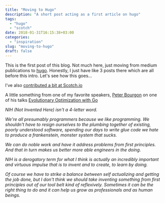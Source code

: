 ```yaml
---
title: "Moving to Hugo"
description: "A short post acting as a first article on hugo"
tags:
  - "hugo"
  - "scotch"
date: 2018-01-31T16:15:38+03:00
categories:
  - "inspiration"
slug: "moving-to-hugo"
draft: false
---
```


This is the first post of this blog. Not much here, just moving from medium publications to [hugo](https://gohugo.io/). Honestly, I just have like 3 posts there which are all before this intro. Let's see how this goes...

I've also [contributed a bit at Scotch.io](https://scotch.io/@ganga)

A little something from one of my favorite speakers, [Peter Bourgon](https://peter.bourgon.org/) on one of his talks [Evolutionary Optimization with Go](https://www.youtube.com/watch?v=ha8gdZ27wMo)

<i>
NIH (Not Invented Here) isn't a 4-letter word.

We're all presumably programmers because we like programming. We shouldn't have to resign ourselves to the plumbing together of existing, poorly understood software, spending our days to write glue code we hate to produce a frankenstein, monster system that sucks.

We can do noble work and have it address problems from first principles. And that in turn makes us better more able engineers in the doing.

NIH is a derogatory term for what I think is actually an incredibly important and virtuous impulse that is to invent and to create, to learn by doing.

Of course we have to strike a balance between self actualizing and getting the job done, but I don't think we should take inventing something from first principles out of our tool belt kind of reflexively. Sometimes it can be the right thing to do and it can help us grow as professionals and as human beings.
</i>
